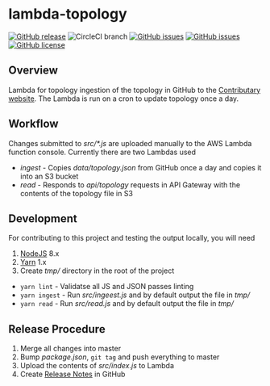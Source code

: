 # lambda-topology
[![GitHub release](https://img.shields.io/github/tag/ContributaryCommunity/lambda-topology.svg)](https://github.com/ContributaryCommunity/lambda-topology/tags)
![CircleCI branch](https://img.shields.io/circleci/project/github/ContributaryCommunity/lambda-topology/master.svg?style=plastic)
[![GitHub issues](https://img.shields.io/github/issues-raw/ContributaryCommunity/lambda-topology.svg)](https://github.com/ContributaryCommunity/lambda-topology/issues)
[![GitHub issues](https://img.shields.io/github/issues-pr-raw/ContributaryCommunity/lambda-topology.svg)](https://github.com/ContributaryCommunity/lambda-topology/issues)
[![GitHub license](https://img.shields.io/badge/license-MIT-blue.svg)](https://raw.githubusercontent.com/ContributaryCommunity/lambda-topology/master/LICENSE.md)

## Overview
Lambda for topology ingestion of the topology in GitHub to the [Contributary website](https://lambda-topology).  The Lambda is run on a cron to update topology once a day.

## Workflow
Changes submitted to _src/*.js_ are uploaded manually to the AWS Lambda function console.  Currently there are two Lambdas used
- _ingest_ - Copies _data/topology.json_ from GitHub once a day and copies it into an S3 bucket
- _read_ - Responds to _api/topology_ requests in API Gateway with the contents of the topology file in S3

## Development
For contributing to this project and testing the output locally, you will need
1. [NodeJS](https://nodejs.org/) 8.x
1. [Yarn](https://yarnpkg.com) 1.x
1. Create _tmp/_ directory in the root of the project

- `yarn lint` - Validatse all JS and JSON passes linting
- `yarn ingest` - Run _src/ingeest.js_ and by default output the file in _tmp/_
- `yarn read` - Run _src/read.js_ and by default output the file in _tmp/_

## Release Procedure
1. Merge all changes into master
1. Bump _package.json_, `git tag` and push everything to master
1. Upload the contents of _src/index.js_ to Lambda
1. Create [Release Notes](https://github.com/ContributaryCommunity/lambda-topology/releases) in GitHub